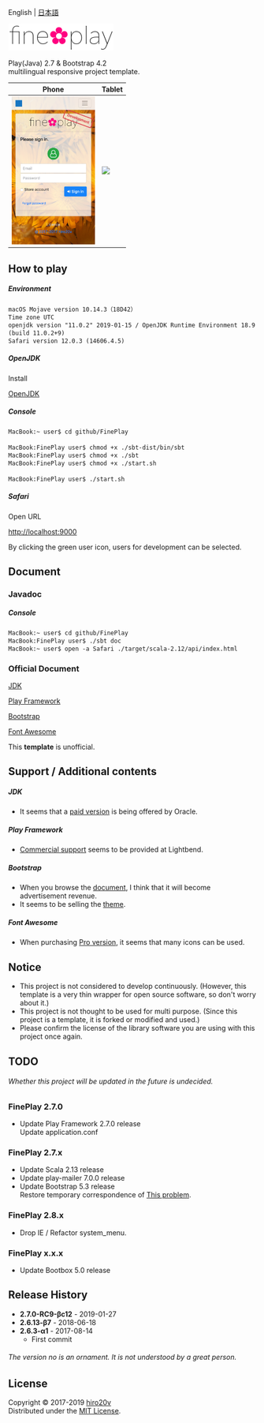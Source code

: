 English | [日本語](./README_ja.md)

<img src="./public/images/en-US/logo.png" alt="fine✿play" height="54"/>

Play(Java) 2.7 & Bootstrap 4.2  
multilingual responsive project template.

| Phone | Tablet    |
|-------|-----------|
| <img src="./public/images/iPhone.png" height="300"/>  | <img src="./public/images/iPad.png" height="400"/> |

How to play
----------

##### Environment #####

	macOS Mojave version 10.14.3（18D42）
	Time zone UTC
	openjdk version "11.0.2" 2019-01-15 / OpenJDK Runtime Environment 18.9 (build 11.0.2+9)
	Safari version 12.0.3 (14606.4.5)

##### OpenJDK #####

Install

[OpenJDK](http://jdk.java.net/11/)

##### Console #####

	MacBook:~ user$ cd github/FinePlay

	MacBook:FinePlay user$ chmod +x ./sbt-dist/bin/sbt
	MacBook:FinePlay user$ chmod +x ./sbt
	MacBook:FinePlay user$ chmod +x ./start.sh

	MacBook:FinePlay user$ ./start.sh

##### Safari #####

Open URL

[http://localhost:9000](http://localhost:9000)

By clicking the green user icon, users for development can be selected.

Document
-------

### Javadoc ###

##### Console #####

	MacBook:~ user$ cd github/FinePlay
	MacBook:FinePlay user$ ./sbt doc
	MacBook:~ user$ open -a Safari ./target/scala-2.12/api/index.html

### Official Document ###

[JDK](https://docs.oracle.com/en/java/javase/11/docs/api/)

[Play Framework](https://www.playframework.com/documentation/2.7.x)

[Bootstrap](http://getbootstrap.com/docs/4.2)

[Font Awesome](https://fontawesome.com/how-to-use)

This **template** is unofficial.

Support / Additional contents
---------------

##### JDK #####
+ It seems that a [paid version](https://support.oracle.com/epmos/faces/MosIndex.jspx) is being offered by Oracle.

##### Play Framework #####
+ [Commercial support](https://www.lightbend.com/subscription) seems to be provided at Lightbend.

##### Bootstrap #####
+ When you browse the [document](https://getbootstrap.com), I think that it will become advertisement revenue.
+ It seems to be selling the [theme](https://themes.getbootstrap.com).

##### Font Awesome #####
+ When purchasing [Pro version](https://fontawesome.com/pro), it seems that many icons can be used.

Notice
---------------

+ This project is not considered to develop continuously. (However, this template is a very thin wrapper for open source software, so don't worry about it.)
+ This project is not thought to be used for multi purpose. (Since this project is a template, it is forked or modified and used.)
+ Please confirm the license of the library software you are using with this project once again.

TODO
---------------

###### Whether this project will be updated in the future is undecided. ######

### FinePlay 2.7.0 ###
+ Update Play Framework 2.7.0 release  
Update application.conf

### FinePlay 2.7.x ###
+ Update Scala 2.13 release  
+ Update play-mailer 7.0.0 release  
+ Update Bootstrap 5.3 release  
Restore temporary correspondence of [This problem](https://github.com/twbs/bootstrap/issues/27903).

### FinePlay 2.8.x ###
+ Drop IE / Refactor system_menu.

### FinePlay x.x.x ###
+ Update Bootbox 5.0 release

Release History
---------------

+ **2.7.0-RC9-βc12** - 2019-01-27
+ **2.6.13-β7** - 2018-06-18
+ **2.6.3-α1** - 2017-08-14
   + First commit

###### The version no is an ornament. It is not understood by a great person.

License
-------
Copyright &copy; 2017-2019 [hiro20v](https://github.com/hiro20v)  
Distributed under the [MIT License][mit].

[MIT]: http://opensource.org/licenses/MIT
